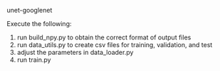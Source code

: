 unet-googlenet

Execute the following:

1. run build_npy.py to obtain the correct format of output files
2. run data_utils.py to create csv files for training, validation, and test
3. adjust the parameters in data_loader.py
4. run train.py